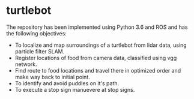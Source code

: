 # turtlebot

The repository has been implemented using Python 3.6 and ROS and has the following objectives:

- To localize and map surroundings of a turtlebot from lidar data, using particle filter SLAM.
- Register locations of food from camera data, classified using vgg network.
- Find route to food locations and travel there in optimized order and make way back to initial point.
- To identify and avoid puddles on it's path.
- To execute a stop sign manuevere at stop signs.
